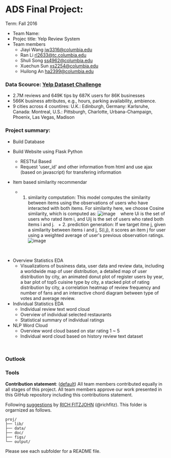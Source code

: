 # ADS Final Project: 

Term: Fall 2016

+ Team Name:
+ Projec title: Yelp Review System
+ Team members
	+ Jiayi Wang jw3316@columbia.edu
	+ Ran Li rl2633@tc.columbia.edu
	+ Shuli Song ss4962@columbia.edu
	+ Xuechun Sun xs2254@columbia.edu
	+ Huilong An ha2399@columbia.edu
	
### Data Scource: [Yelp Dataset Challenge](https://www.yelp.com/dataset_challenge)
      
  + 2.7M reviews and 649K tips by 687K users for 86K businesses
  + 566K business attributes, e.g., hours, parking availability, ambience.
  + 9 cities across 4 countires: U.K.: Edinburgh, Germany: Karlsruhe, Canada: Montreal, U.S.: Pittsburgh, Charlotte, Urbana-Champaign, Phoenix, Las Vegas, Madison


### Project summary: 

  + Build Database 
  
  
  + Build Website using Flask Python
    + RESTful Based 
    + Request 'user_id' and other information from html and use ajax (based on javascript) for transfering information
  
  + Item based similarity recommendar
  	
	+ 1. similarity computation: This model computes the similarity between items using the observations of users who have interacted with both items.	For similarity here, we choose Cosine similarity, which is computed as:
    ![image](https://github.com/TZstatsADS/Fall2016-proj5-proj5-grp12/blob/master/figs/Cosine_similarity_recom.jpeg)
    where Ui is the set of users who rated item i, and Uij is the set of users who rated both items i and j.
    	+ 2.  prediction generation: If we target itme j, given a similarity between items i and j, S(i,j), it scores an item j for user using a weighted average of user's previous observation ratings.
    ![image](https://github.com/TZstatsADS/Fall2016-proj5-proj5-grp12/blob/master/figs/recom_prediction.jpeg)
    
    
    
	
  
  + Overview Statistics EDA
     + Visualizations of business data, user data and review data, including a worldwide map of user distribution, a detailed map of user distribution by city, an animated donut plot of register users by year, a bar plot of top5 cuisine type by city, a stacked plot of rating distribution by city, a correlation heatmap of review frequency and number of fans and an interactive chord diagram between type of votes and average review.
  + Individual Statistics EDA
    + Individual review text word cloud
    + Overview of individual selected restaurants 
    + Statistical summary of individual ratings 
  + NLP Word Cloud
    + Overview word cloud based on star rating 1 ~ 5
    + Individual word cloud based on history review text dataset
  
  
  
  
### Outlook

### Tools

	
**Contribution statement**: ([default](doc/a_note_on_contributions.md)) All team members contributed equally in all stages of this project. All team members approve our work presented in this GitHub repository including this contributions statement. 

Following [suggestions](http://nicercode.github.io/blog/2013-04-05-projects/) by [RICH FITZJOHN](http://nicercode.github.io/about/#Team) (@richfitz). This folder is orgarnized as follows.

```
proj/
├── lib/
├── data/
├── doc/
├── figs/
└── output/
```

Please see each subfolder for a README file.
